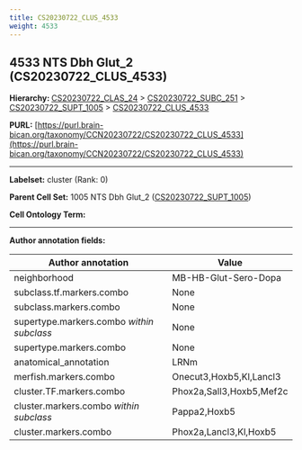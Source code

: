 ```yaml
---
title: CS20230722_CLUS_4533
weight: 4533
---
```

## 4533 NTS Dbh Glut_2 (CS20230722_CLUS_4533)
<b>Hierarchy: </b>
[CS20230722_CLAS_24](../CS20230722_CLAS_24) >
[CS20230722_SUBC_251](../CS20230722_SUBC_251) >
[CS20230722_SUPT_1005](../CS20230722_SUPT_1005) >
[CS20230722_CLUS_4533](../CS20230722_CLUS_4533)

**PURL:** [https://purl.brain-bican.org/taxonomy/CCN20230722/CS20230722_CLUS_4533](https://purl.brain-bican.org/taxonomy/CCN20230722/CS20230722_CLUS_4533)

---


**Labelset:** cluster (Rank: 0)

**Parent Cell Set:** 1005 NTS Dbh Glut_2 ([CS20230722_SUPT_1005](../CS20230722_SUPT_1005))



**Cell Ontology Term:** 

[MARKER GENES.]: #


---

[TRANSFERRED ANNOTATIONS.]: #


[AUTHOR ANNOTATION FIELDS.]: #


**Author annotation fields:**

| Author annotation | Value |
|-------------------|-------|
|neighborhood|MB-HB-Glut-Sero-Dopa|
|subclass.tf.markers.combo|None|
|subclass.markers.combo|None|
|supertype.markers.combo _within subclass_|None|
|supertype.markers.combo|None|
|anatomical_annotation|LRNm|
|merfish.markers.combo|Onecut3,Hoxb5,Kl,Lancl3|
|cluster.TF.markers.combo|Phox2a,Sall3,Hoxb5,Mef2c|
|cluster.markers.combo _within subclass_|Pappa2,Hoxb5|
|cluster.markers.combo|Phox2a,Lancl3,Kl,Hoxb5|
